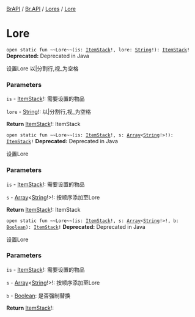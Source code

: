 [BrAPI](../../index.md) / [Br.API](../index.md) / [Lores](index.md) / [Lore](./-lore.md)

# Lore

`open static fun ~~Lore~~(is: `[`ItemStack`](https://hub.spigotmc.org/javadocs/spigot/org/bukkit/inventory/ItemStack.html)`!, lore: `[`String`](https://kotlinlang.org/api/latest/jvm/stdlib/kotlin/-string/index.html)`!): `[`ItemStack`](https://hub.spigotmc.org/javadocs/spigot/org/bukkit/inventory/ItemStack.html)`!`
**Deprecated:** Deprecated in Java

设置Lore 以|分割行,视_为空格

### Parameters

`is` - [ItemStack](https://hub.spigotmc.org/javadocs/spigot/org/bukkit/inventory/ItemStack.html)!: 需要设置的物品

`lore` - [String](https://kotlinlang.org/api/latest/jvm/stdlib/kotlin/-string/index.html)!: 以|分割行,视_为空格

**Return**
[ItemStack](https://hub.spigotmc.org/javadocs/spigot/org/bukkit/inventory/ItemStack.html)!: ItemStack

`open static fun ~~Lore~~(is: `[`ItemStack`](https://hub.spigotmc.org/javadocs/spigot/org/bukkit/inventory/ItemStack.html)`!, s: `[`Array`](https://kotlinlang.org/api/latest/jvm/stdlib/kotlin/-array/index.html)`<`[`String`](https://kotlinlang.org/api/latest/jvm/stdlib/kotlin/-string/index.html)`!>!): `[`ItemStack`](https://hub.spigotmc.org/javadocs/spigot/org/bukkit/inventory/ItemStack.html)`!`
**Deprecated:** Deprecated in Java

设置Lore

### Parameters

`is` - [ItemStack](https://hub.spigotmc.org/javadocs/spigot/org/bukkit/inventory/ItemStack.html)!: 需要设置的物品

`s` - [Array](https://kotlinlang.org/api/latest/jvm/stdlib/kotlin/-array/index.html)&lt;[String](https://kotlinlang.org/api/latest/jvm/stdlib/kotlin/-string/index.html)!&gt;!: 按顺序添加至Lore

**Return**
[ItemStack](https://hub.spigotmc.org/javadocs/spigot/org/bukkit/inventory/ItemStack.html)!: ItemStack

`open static fun ~~Lore~~(is: `[`ItemStack`](https://hub.spigotmc.org/javadocs/spigot/org/bukkit/inventory/ItemStack.html)`!, s: `[`Array`](https://kotlinlang.org/api/latest/jvm/stdlib/kotlin/-array/index.html)`<`[`String`](https://kotlinlang.org/api/latest/jvm/stdlib/kotlin/-string/index.html)`!>!, b: `[`Boolean`](https://kotlinlang.org/api/latest/jvm/stdlib/kotlin/-boolean/index.html)`): `[`ItemStack`](https://hub.spigotmc.org/javadocs/spigot/org/bukkit/inventory/ItemStack.html)`!`
**Deprecated:** Deprecated in Java

设置Lore

### Parameters

`is` - [ItemStack](https://hub.spigotmc.org/javadocs/spigot/org/bukkit/inventory/ItemStack.html)!: 需要设置的物品

`s` - [Array](https://kotlinlang.org/api/latest/jvm/stdlib/kotlin/-array/index.html)&lt;[String](https://kotlinlang.org/api/latest/jvm/stdlib/kotlin/-string/index.html)!&gt;!: 按顺序添加至Lore

`b` - [Boolean](https://kotlinlang.org/api/latest/jvm/stdlib/kotlin/-boolean/index.html): 是否强制替换

**Return**
[ItemStack](https://hub.spigotmc.org/javadocs/spigot/org/bukkit/inventory/ItemStack.html)!:

